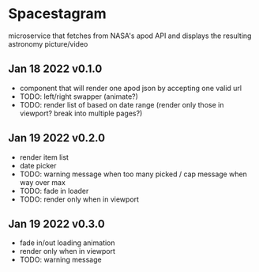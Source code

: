 # Spacestagram

microservice that fetches from NASA's apod API and displays the resulting astronomy picture/video

## Jan 18 2022 v0.1.0
 - <Item /> component that will render one apod json by accepting one valid url
 - TODO: left/right swapper (animate?)
 - TODO: render list of <Item /> based on date range (render only those in viewport? break into multiple pages?)

## Jan 19 2022 v0.2.0
- render item list
- date picker
- TODO: warning message when too many picked / cap message when way over max
- TODO: fade in loader
- TODO: render only when in viewport

## Jan 19 2022 v0.3.0
- fade in/out loading animation
- render only when in viewport
- TODO: warning message